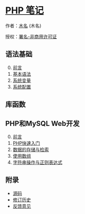 # [PHP 笔记]()

作者：[木名](https://github.com/mumingv) (木名)

授权：<a rel="license" href="http://creativecommons.org/licenses/by-nc/4.0/">署名-非商用许可证</a>

## 语法基础
0. [前言](#README)
0. [基本语法](#docs/basic_syntax)
0. [系统变量](#docs/system_variable)
0. [系统配置](#docs/system_config)

## 库函数

## PHP和MySQL Web开发
0. [前言](#docs/pmwd_0)
0. [PHP快速入门](#docs/pmwd_1)
0. [数据的存储与检索](#docs/pmwd_2)
0. [使用数组](#docs/pmwd_3)
0. [字符串操作与正则表达式](#docs/pmwd_4)

## 附录 
- [源码](https://github.com/mumingv/phpnote)
- [修订历史](https://github.com/mumingv/phpnote/commits/master)
- [反馈意见](https://github.com/mumingv/phpnote/issues)

